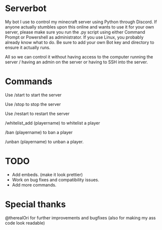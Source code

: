 # Serverbot
My bot I use to control my minecraft server using Python through Discord.
If anyone actually stumbles upon this online and wants to use it for your own server, please make sure you run the .py script using either Command Prompt or Powershell as administrator.
If you use Linux, you probably already know what to do.
Be sure to add your own Bot key and directory to ensure it actually runs.

All so we can control it without having access to the computer running the server / having an admin on the server or having to SSH into the server.

# Commands
Use /start to start the server

Use /stop to stop the server

Use /restart to restart the server

/whitelist_add (playername) to whitelist a player

/ban (playername) to ban a player

/unban (playername) to unban a player.


# TODO
  - Add embeds. (make it look prettier)
  - Work on bug fixes and compatibility issues.
  - Add more commands.

# Special thanks

@therealOri for further improvements and bugfixes (also for making my ass code look readable)
